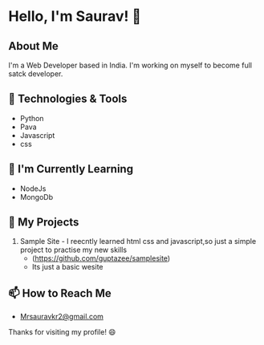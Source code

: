 # Hello, I'm Saurav! 👋

## About Me
I'm a Web Developer based in India. I'm working on myself to become full satck developer.

## 🔧 Technologies & Tools
- Python
- Pava
- Javascript
- css

## 🌱 I'm Currently Learning
- NodeJs
- MongoDb

## 🚀 My Projects
1. Sample Site - I reecntly learned html css and javascript,so just a simple project to practise my new skills
   - (https://github.com/guptazee/samplesite)
   - Its just a basic wesite

## 📫 How to Reach Me
- Mrsauravkr2@gmail.com



Thanks for visiting my profile! 😄

<!---
guptazee/guptazee is a ✨ special ✨ repository because its `README.md` (this file) appears on your GitHub profile.
You can click the Preview link to take a look at your changes.
--->
